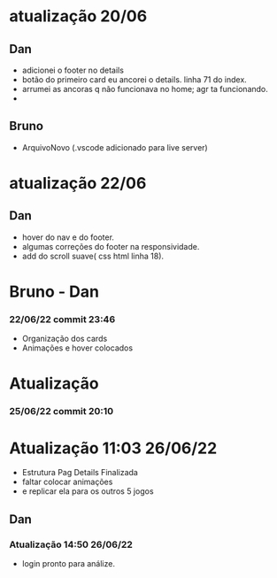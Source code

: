 # atualização 20/06

## Dan
- adicionei o footer no details
- botão do primeiro card eu ancorei o details. linha 71 do index.
- arrumei as ancoras q não funcionava no home; agr ta funcionando.
-

## Bruno
- ArquivoNovo (.vscode adicionado para live server)


# atualização 22/06

## Dan

- hover do nav e do footer.
- algumas correções do footer na responsividade.
- add do scroll suave( css html linha 18).

# Bruno - Dan
### 22/06/22 commit 23:46
- Organização dos cards
- Animações e hover colocados

# Atualização
### 25/06/22 commit 20:10

# Atualização 11:03 26/06/22
- Estrutura Pag Details Finalizada
- faltar colocar animações 
- e replicar ela para os outros 5 jogos

## Dan

### Atualização 14:50 26/06/22

- login pronto para análize.